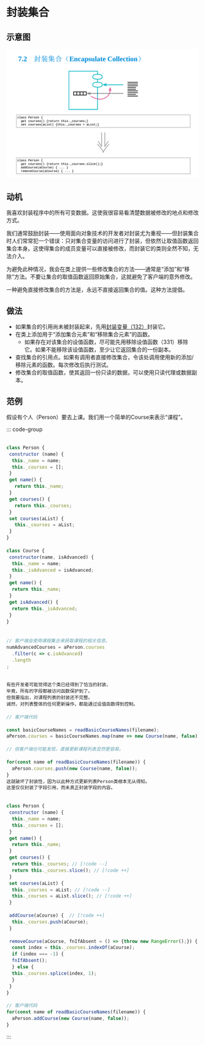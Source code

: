# 封装集合

## 示意图

![LOGO](/public/image/refactoring/EncapsulateCollection.png)

## 动机

我喜欢封装程序中的所有可变数据。这使我很容易看清楚数据被修改的地点和修改方式。

<sapn class="marker-text">我们通常鼓励封装——使用面向对象技术的开发者对封装尤为重视——但封装集合时人们常常犯一个错误：只对集合变量的访问进行了封装，但依然让取值函数返回集合本身。这使得集合的成员变量可以直接被修改，而封装它的类则全然不知，无法介入。</sapn>

为避免此种情况，我会在类上提供一些修改集合的方法——通常是“添加”和“移除”方法。不要让集合的取值函数返回原始集合，这就避免了客户端的意外修改。

一种避免直接修改集合的方法是，永远不直接返回集合的值。这种方法提倡。

## 做法

- 如果集合的引用尚未被封装起来，先用[封装变量（132）](../目录.md#封装变量-132)封装它。
- 在类上添加用于“添加集合元素”和“移除集合元素”的函数。
  - 如果存在对该集合的设值函数，尽可能先用移除设值函数（331）移除它。如果不能移除该设值函数，至少让它返回集合的一份副本。
- 查找集合的引用点。如果有调用者直接修改集合，令该处调用使用新的添加/移除元素的函数。每次修改后执行测试。
- 修改集合的取值函数，使其返回一份只读的数据，可以使用只读代理或数据副本。

## 范例

假设有个人（Person）要去上课。我们用一个简单的Course来表示“课程”​。

::: code-group

```js [源]

class Person {
 constructor (name) { 
  this._name = name; 
  this._courses = [];
 }
 get name() {
   return this._name;
 }
 get courses() {
   return this._courses;
 }
 set courses(aList) {
   this._courses = aList;
 }
}

class Course {
 constructor(name, isAdvanced) { 
  this._name = name; 
  this._isAdvanced = isAdvanced;
 }
 get name() {
  return this._name;
 }
 get isAdvanced() {
  return this._isAdvanced;
 }
}


// 客户端会使用课程集合来获取课程的相关信息。
numAdvancedCourses = aPerson.courses
  .filter(c => c.isAdvanced)
  .length
;
```

```js [弊端]

有些开发者可能觉得这个类已经得到了恰当的封装，
毕竟，所有的字段都被访问函数保护到了。
但我要指出，对课程列表的封装还不完整。
诚然，对列表整体的任何更新操作，都能通过设值函数得到控制。

// 客户端代码

const basicCourseNames = readBasicCourseNames(filename);
aPerson.courses = basicCourseNames.map(name => new Course(name, false));

// 但客户端也可能发现，直接更新课程列表显然更容易。

for(const name of readBasicCourseNames(filename)) { 
  aPerson.courses.push(new Course(name, false));
}
这就破坏了封装性，因为以此种方式更新列表Person类根本无从得知。
这里仅仅封装了字段引用，而未真正封装字段的内容。
```

```js [恰当封装]

class Person {
 constructor (name) { 
  this._name = name; 
  this._courses = [];
 }
 get name() {
  return this._name;
 }
 get courses() {
  return this._courses; // [!code --]
  return this._courses.slice(); // [!code ++]
 }
 set courses(aList) {
  this._courses = aList; // [!code --]
  this._courses = aList.slice(); // [!code ++]
 }

 addCourse(aCourse) {  // [!code ++]
  this._courses.push(aCourse);
 }

 removeCourse(aCourse, fnIfAbsent = () => {throw new RangeError();}) { // [!code ++]
  const index = this._courses.indexOf(aCourse);
  if (index === -1) {
  fnIfAbsent();
  } else {
  this._courses.splice(index, 1);
  }
 }
}

// 客户端代码
for(const name of readBasicCourseNames(filename)) { 
  aPerson.addCourse(new Course(name, false));
}
```

:::

